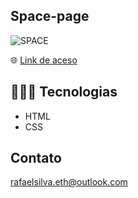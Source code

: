 ## Space-page

![SPACE](https://user-images.githubusercontent.com/113713067/201434318-5aad3388-5467-4ac6-968a-f44527f88eb2.jpg)


🌐 [Link de aceso]( https://rafaelsilvaeth.github.io/Space-page/ )

## 👨🏻‍💻 Tecnologias 

- HTML
- CSS


## Contato

rafaelsilva.eth@outlook.com

